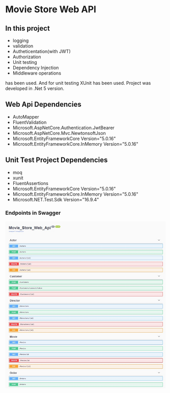 # Movie Store Web API

## In this project
- logging
- validation
- Autheticentation(with JWT)
- Authorization
- Unit testing
- Dependency Injection
- Middleware operations

has been used. And for unit testing XUnit has been used. Project was developed in .Net 5 version.

## Web Api Dependencies
- AutoMapper
- FluentValidation
- Microsoft.AspNetCore.Authentication.JwtBearer
- Microsoft.AspNetCore.Mvc.NewtonsoftJson
- Microsoft.EntityFrameworkCore Version="5.0.16" 
- Microsoft.EntityFrameworkCore.InMemory Version="5.0.16" 

## Unit Test Project Dependencies
- moq
- xunit
- FluentAssertions
- Microsoft.EntityFrameworkCore Version="5.0.16" 
- Microsoft.EntityFrameworkCore.InMemory Version="5.0.16" 
- Microsoft.NET.Test.Sdk Version="16.9.4" 

### Endpoints in Swagger
![End Points](https://github.com/MuhammedEnesBicen/Movie-Store-Web-Api/blob/master/apiswagger.jpg)
